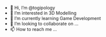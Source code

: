 - 👋 Hi, I’m @togipology
- 👀 I’m interested in 3D Modelling
- 🌱 I’m currently learning Game Development
- 💞️ I’m looking to collaborate on ...
- 📫 How to reach me ...

<!---
togipology/togipology is a ✨ special ✨ repository because its `README.md` (this file) appears on your GitHub profile.
You can click the Preview link to take a look at your changes.
--->
